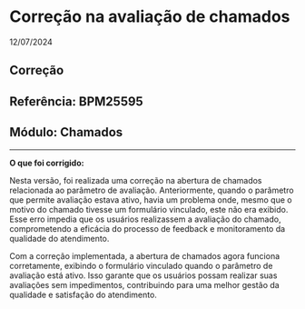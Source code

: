 # Correção na avaliação de chamados
12/07/2024
## Correção
## Referência: BPM25595
## Módulo: Chamados
***

**O que foi corrigido:**

Nesta versão, foi realizada uma correção na abertura de chamados relacionada ao parâmetro de avaliação. Anteriormente, quando o parâmetro que permite avaliação estava ativo, havia um problema onde, mesmo que o motivo do chamado tivesse um formulário vinculado, este não era exibido. Esse erro impedia que os usuários realizassem a avaliação do chamado, comprometendo a eficácia do processo de feedback e monitoramento da qualidade do atendimento.

Com a correção implementada, a abertura de chamados agora funciona corretamente, exibindo o formulário vinculado quando o parâmetro de avaliação está ativo. Isso garante que os usuários possam realizar suas avaliações sem impedimentos, contribuindo para uma melhor gestão da qualidade e satisfação do atendimento.
